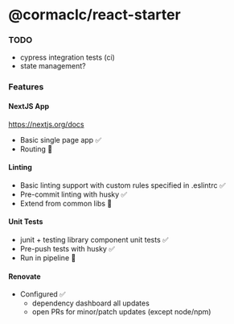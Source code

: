 # @cormaclc/react-starter

### TODO

* cypress integration tests (ci)
* state management?

### Features

#### NextJS App

https://nextjs.org/docs

* Basic single page app :white_check_mark:
* Routing :construction:

#### Linting

* Basic linting support with custom rules specified in .eslintrc :white_check_mark:
* Pre-commit linting with husky :white_check_mark:
* Extend from common libs :construction:

#### Unit Tests

* junit + testing library component unit tests :white_check_mark:
* Pre-push tests with husky :white_check_mark:
* Run in pipeline :construction:

#### Renovate

* Configured :white_check_mark:
  * dependency dashboard all updates 
  * open PRs for minor/patch updates (except node/npm)
